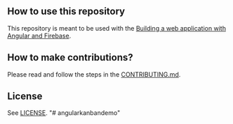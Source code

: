 ## How to use this repository

This repository is meant to be used with the [Building a web application with Angular and Firebase](https://codelabs.developers.google.com/codelabs/building-a-web-app-with-angular-and-firebase).

## How to make contributions?

Please read and follow the steps in the [CONTRIBUTING.md](CONTRIBUTING.md).

## License

See [LICENSE](LICENSE).
"# angularkanbandemo" 
